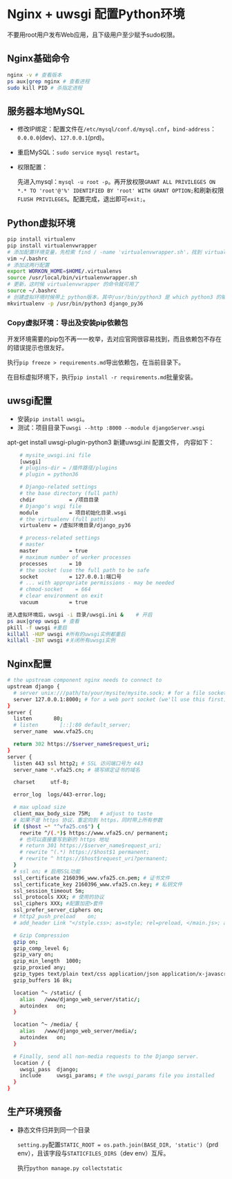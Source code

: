 # Nginx + uwsgi 配置Python环境

不要用root用户发布Web应用，且下级用户至少赋予sudo权限。

## Nginx基础命令

```sh
nginx -v # 查看版本
ps aux|grep nginx # 查看进程
sudo kill PID # 杀指定进程
```

## 服务器本地MySQL

- 修改IP绑定：配置文件在`/etc/mysql/conf.d/mysql.cnf`，`bind-address`：`0.0.0.0`(dev)、`127.0.0.1`(prd)。
- 重启MySQL：`sudo service mysql restart`。
- 权限配置：

  先进入mysql：`mysql -u root -p`。再开放权限`GRANT ALL PRIVILEGES ON *.* TO 'root'@'%' IDENTIFIED BY 'root' WITH GRANT OPTION;`和刷新权限`FLUSH PRIVILEGES`。配置完成，退出即可`exit;`。

## Python虚拟环境

```sh
pip install virtualenv
pip install virtualenvwrapper
# 添加配置环境变量，先检索 find / -name 'virtualenvwrapper.sh'，找到 virtualenvwrapper.sh 的路径
vim ~/.bashrc
# 添加这两行配置
export WORKON_HOME=$HOME/.virtualenvs
source /usr/local/bin/virtualenvwrapper.sh
# 更新，这时候 virtualenvwrapper 的命令就可用了
source ~/.bashrc
# 创建虚拟环境时候带上 python版本，其中/usr/bin/python3 是 which python3 的输出
mkvirtualenv -p /usr/bin/python3 django_py36
```

### Copy虚拟环境：导出及安装pip依赖包

开发环境需要的pip包不再一一枚举，去对应官网很容易找到，而且依赖包不存在的错误提示也很友好。

执行`pip freeze > requirements.md`导出依赖包，在当前目录下。

在目标虚拟环境下，执行`pip install -r requirements.md`批量安装。

## uwsgi配置

- 安装`pip install uwsgi`。
- 测试：项目目录下`uwsgi --http :8000 --module djangoServer.wsgi`

apt-get install uwsgi-plugin-python3
新建uwsgi.ini 配置文件， 内容如下：

```sh
    # mysite_uwsgi.ini file
    [uwsgi]
    # plugins-dir = /插件路径/plugins
    # plugin = python36

    # Django-related settings
    # the base directory (full path)
    chdir           = /项目目录
    # Django's wsgi file
    module          = 项目初始化目录.wsgi
    # the virtualenv (full path)
    virtualenv = /虚拟环境目录/django_py36

    # process-related settings
    # master
    master          = true
    # maximum number of worker processes
    processes       = 10
    # the socket (use the full path to be safe
    socket          = 127.0.0.1:端口号
    # ... with appropriate permissions - may be needed
    # chmod-socket    = 664
    # clear environment on exit
    vacuum          = true

```

```sh
进入虚拟环境后，uwsgi -i 目录/uwsgi.ini &    # 开启
ps aux|grep uwsgi # 查看
pkill -f uwsgi #重启
killall -HUP uwsgi #所有的uwsgi实例都重启
killall -INT uwsgi #关闭所有uwsgi实例
```

## Nginx配置

```sh
# the upstream component nginx needs to connect to
upstream django {
  # server unix:///path/to/your/mysite/mysite.sock; # for a file socket
  server 127.0.0.1:8000; # for a web port socket (we'll use this first)
}
server {
  listen       80;
  # listen       [::]:80 default_server;
  server_name  www.vfa25.cn;

  return 302 https://$server_name$request_uri;
}
server {
  listen 443 ssl http2; # SSL 访问端口号为 443
  server_name *.vfa25.cn; # 填写绑定证书的域名

  charset     utf-8;

  error_log  logs/443-error.log;

  # max upload size
  client_max_body_size 75M;   # adjust to taste
  # 如果不是 https 协议，重定向到 https，同时带上所有参数
  if ($host ~* "^vfa25.cn$") {
    rewrite ^/(.*)$ https://www.vfa25.cn/ permanent;
    # 也可以直接重写到新的 https 地址
    # return 301 https://$server_name$request_uri;
    # rewrite ^(.*) https://$host$1 permanent;  
    # rewrite ^ https://$host$request_uri?permanent;
  }
  # ssl on; # 启用SSL功能
  ssl_certificate 2160396_www.vfa25.cn.pem; # 证书文件
  ssl_certificate_key 2160396_www.vfa25.cn.key; # 私钥文件
  ssl_session_timeout 5m;
  ssl_protocols XXX; # 使用的协议
  ssl_ciphers XXX; #配置加密>套件
  ssl_prefer_server_ciphers on;
  # http2_push_preload    on;
  # add_header Link "</style.css>; as=style; rel=preload, </main.js>; as=script; rel=preload, </image.jpg>; as=image; rel=preload";

  # Gzip Compression
  gzip on;
  gzip_comp_level 6;
  gzip_vary on;
  gzip_min_length  1000;
  gzip_proxied any;
  gzip_types text/plain text/css application/json application/x-javascript text/xml application/xml application/xml+rss text/javascript;
  gzip_buffers 16 8k;

  location ^~ /static/ {
    alias   /www/django_web_server/static/;
    autoindex   on;
  }

  location ^~ /media/ {
    alias   /www/django_web_server/media/;
    autoindex   on;
  }

  # Finally, send all non-media requests to the Django server.
  location / {
    uwsgi_pass  django;
    include     uwsgi_params; # the uwsgi_params file you installed
  }
}

```

## 生产环境预备

- 静态文件归并到同一个目录

  `setting.py`配置`STATIC_ROOT = os.path.join(BASE_DIR, 'static')`（prd env），且该字段与`STATICFILES_DIRS`（dev env）互斥。

  执行`python manage.py collectstatic`
